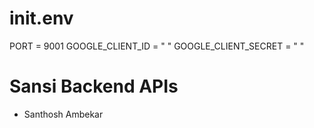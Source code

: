 
# init.env
PORT = 9001
GOOGLE_CLIENT_ID = " "
GOOGLE_CLIENT_SECRET = " "

# Sansi Backend APIs
- Santhosh Ambekar